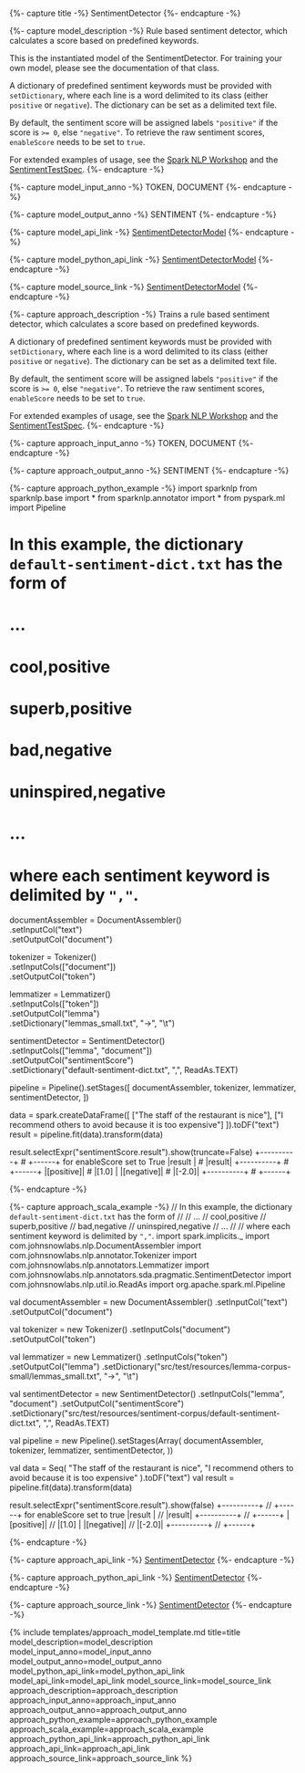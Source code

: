 {%- capture title -%}
SentimentDetector
{%- endcapture -%}

{%- capture model_description -%}
Rule based sentiment detector, which calculates a score based on predefined keywords.

This is the instantiated model of the SentimentDetector.
For training your own model, please see the documentation of that class.

A dictionary of predefined sentiment keywords must be provided with `setDictionary`, where each line is a word
delimited to its class (either `positive` or `negative`).
The dictionary can be set as a delimited text file.

By default, the sentiment score will be assigned labels `"positive"` if the score is `>= 0`, else `"negative"`.
To retrieve the raw sentiment scores, `enableScore` needs to be set to `true`.

For extended examples of usage, see the [Spark NLP Workshop](https://github.com/JohnSnowLabs/spark-nlp-workshop/blob/master/jupyter/training/english/dictionary-sentiment/sentiment.ipynb)
and the [SentimentTestSpec](https://github.com/JohnSnowLabs/spark-nlp/blob/master/src/test/scala/com/johnsnowlabs/nlp/annotators/sda/pragmatic/PragmaticSentimentTestSpec.scala).
{%- endcapture -%}

{%- capture model_input_anno -%}
TOKEN, DOCUMENT
{%- endcapture -%}

{%- capture model_output_anno -%}
SENTIMENT
{%- endcapture -%}

{%- capture model_api_link -%}
[SentimentDetectorModel](https://nlp.johnsnowlabs.com/api/com/johnsnowlabs/nlp/annotators/sda/pragmatic/SentimentDetectorModel)
{%- endcapture -%}

{%- capture model_python_api_link -%}
[SentimentDetectorModel](https://nlp.johnsnowlabs.com/api/python/reference/autosummary/sparknlp.annotator.SentimentDetectorModel.html)
{%- endcapture -%}

{%- capture model_source_link -%}
[SentimentDetectorModel](https://github.com/JohnSnowLabs/spark-nlp/tree/master/src/main/scala/com/johnsnowlabs/nlp/annotators/sda/pragmatic/SentimentDetectorModel.scala)
{%- endcapture -%}

{%- capture approach_description -%}
Trains a rule based sentiment detector, which calculates a score based on predefined keywords.

A dictionary of predefined sentiment keywords must be provided with `setDictionary`, where each line is a word
delimited to its class (either `positive` or `negative`).
The dictionary can be set as a delimited text file.

By default, the sentiment score will be assigned labels `"positive"` if the score is `>= 0`, else `"negative"`.
To retrieve the raw sentiment scores, `enableScore` needs to be set to `true`.

For extended examples of usage, see the [Spark NLP Workshop](https://github.com/JohnSnowLabs/spark-nlp-workshop/blob/master/jupyter/training/english/dictionary-sentiment/sentiment.ipynb)
and the [SentimentTestSpec](https://github.com/JohnSnowLabs/spark-nlp/blob/master/src/test/scala/com/johnsnowlabs/nlp/annotators/sda/pragmatic/PragmaticSentimentTestSpec.scala).
{%- endcapture -%}

{%- capture approach_input_anno -%}
TOKEN, DOCUMENT
{%- endcapture -%}

{%- capture approach_output_anno -%}
SENTIMENT
{%- endcapture -%}

{%- capture approach_python_example -%}
import sparknlp
from sparknlp.base import *
from sparknlp.annotator import *
from pyspark.ml import Pipeline
# In this example, the dictionary `default-sentiment-dict.txt` has the form of
#
# ...
# cool,positive
# superb,positive
# bad,negative
# uninspired,negative
# ...
#
# where each sentiment keyword is delimited by `","`.

documentAssembler = DocumentAssembler() \
    .setInputCol("text") \
    .setOutputCol("document")

tokenizer = Tokenizer() \
    .setInputCols(["document"]) \
    .setOutputCol("token")

lemmatizer = Lemmatizer() \
    .setInputCols(["token"]) \
    .setOutputCol("lemma") \
    .setDictionary("lemmas_small.txt", "->", "\t")

sentimentDetector = SentimentDetector() \
    .setInputCols(["lemma", "document"]) \
    .setOutputCol("sentimentScore") \
    .setDictionary("default-sentiment-dict.txt", ",", ReadAs.TEXT)

pipeline = Pipeline().setStages([
    documentAssembler,
    tokenizer,
    lemmatizer,
    sentimentDetector,
])

data = spark.createDataFrame([
    ["The staff of the restaurant is nice"],
    ["I recommend others to avoid because it is too expensive"]
]).toDF("text")
result = pipeline.fit(data).transform(data)

result.selectExpr("sentimentScore.result").show(truncate=False)
+----------+  #  +------+ for enableScore set to True
|result    |  #  |result|
+----------+  #  +------+
|[positive]|  #  |[1.0] |
|[negative]|  #  |[-2.0]|
+----------+  #  +------+

{%- endcapture -%}

{%- capture approach_scala_example -%}
// In this example, the dictionary `default-sentiment-dict.txt` has the form of
//
// ...
// cool,positive
// superb,positive
// bad,negative
// uninspired,negative
// ...
//
// where each sentiment keyword is delimited by `","`.
import spark.implicits._
import com.johnsnowlabs.nlp.DocumentAssembler
import com.johnsnowlabs.nlp.annotator.Tokenizer
import com.johnsnowlabs.nlp.annotators.Lemmatizer
import com.johnsnowlabs.nlp.annotators.sda.pragmatic.SentimentDetector
import com.johnsnowlabs.nlp.util.io.ReadAs
import org.apache.spark.ml.Pipeline

val documentAssembler = new DocumentAssembler()
  .setInputCol("text")
  .setOutputCol("document")

val tokenizer = new Tokenizer()
  .setInputCols("document")
  .setOutputCol("token")

val lemmatizer = new Lemmatizer()
  .setInputCols("token")
  .setOutputCol("lemma")
  .setDictionary("src/test/resources/lemma-corpus-small/lemmas_small.txt", "->", "\t")

val sentimentDetector = new SentimentDetector()
  .setInputCols("lemma", "document")
  .setOutputCol("sentimentScore")
  .setDictionary("src/test/resources/sentiment-corpus/default-sentiment-dict.txt", ",", ReadAs.TEXT)

val pipeline = new Pipeline().setStages(Array(
  documentAssembler,
  tokenizer,
  lemmatizer,
  sentimentDetector,
))

val data = Seq(
  "The staff of the restaurant is nice",
  "I recommend others to avoid because it is too expensive"
).toDF("text")
val result = pipeline.fit(data).transform(data)

result.selectExpr("sentimentScore.result").show(false)
+----------+  //  +------+ for enableScore set to true
|result    |  //  |result|
+----------+  //  +------+
|[positive]|  //  |[1.0] |
|[negative]|  //  |[-2.0]|
+----------+  //  +------+

{%- endcapture -%}

{%- capture approach_api_link -%}
[SentimentDetector](https://nlp.johnsnowlabs.com/api/com/johnsnowlabs/nlp/annotators/sda/pragmatic/SentimentDetector)
{%- endcapture -%}

{%- capture approach_python_api_link -%}
[SentimentDetector](https://nlp.johnsnowlabs.com/api/python/reference/autosummary/sparknlp.annotator.SentimentDetector.html)
{%- endcapture -%}

{%- capture approach_source_link -%}
[SentimentDetector](https://github.com/JohnSnowLabs/spark-nlp/tree/master/src/main/scala/com/johnsnowlabs/nlp/annotators/sda/pragmatic/SentimentDetector.scala)
{%- endcapture -%}


{% include templates/approach_model_template.md
title=title
model_description=model_description
model_input_anno=model_input_anno
model_output_anno=model_output_anno
model_python_api_link=model_python_api_link
model_api_link=model_api_link
model_source_link=model_source_link
approach_description=approach_description
approach_input_anno=approach_input_anno
approach_output_anno=approach_output_anno
approach_python_example=approach_python_example
approach_scala_example=approach_scala_example
approach_python_api_link=approach_python_api_link
approach_api_link=approach_api_link
approach_source_link=approach_source_link
%}
